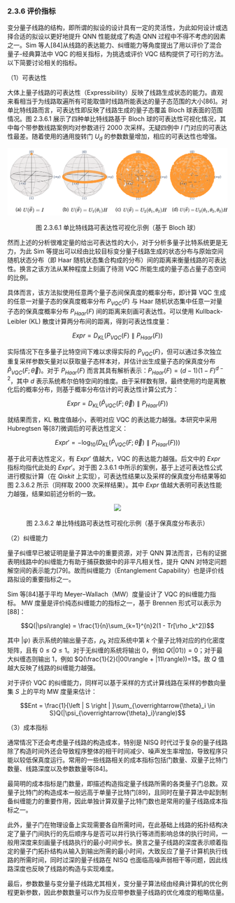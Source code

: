 ### 2.3.6 评价指标

变分量子线路的结构，即所谓的拟设的设计具有一定的灵活性，为此如何设计或选择合适的拟设以更好地提升 QNN 性能就成了构造 QNN 过程中不得不考虑的因素之一。Sim 等人[84]从线路的表达能力、纠缠能力等角度提出了用以评价了混合量子-经典算法中 VQC 的相关指标，为挑选或评价 VQC 结构提供了可行的方法。以下简要讨论相关的指标。

（1）可表达性

大体上量子线路的可表达性（Expressibility）反映了线路生成状态的能力。直观来看相当于为线路取遍所有可能取值时线路所能表达的量子态范围的大小[86]。对单比特线路而言，可表达性即反映了线路生成的量子态覆盖 Bloch 球表面的范围情况。图 2.3.6.1 展示了四种单比特线路基于 Bloch 球的可表达性可视化情况，其中每个带参数线路案例均对参数进行 2000 次采样。无疑四例中 $I$ 门对应的可表达性最差。随着使用的通用旋转门 $U_d$ 的参数数量增加，相应的可表达性也增强。

<center>
<img src="../../Image/2/2.3/2.3.6/1.png">

<label>图 2.3.6.1 单比特线路可表达性可视化示例（基于 Bloch 球）</label>
</center>

然而上述的分析很难定量的给出可表达性的大小，对于分析多量子比特系统更是无力，为此 Sim 等提出可以经由比较目标变分量子线路生成的状态分布与原始空间随机状态分布（即 Haar 随机状态集合构成的分布）间的距离来衡量线路的可表达性。换言之该方法从某种程度上刻画了待测 VQC 所能生成的量子态占量子态空间的比例。

具体而言，该方法拟使用任意两个量子态间保真度的概率分布，即计算 VQC 生成的任意一对量子态的保真度概率分布 $P_{VQC}(F)$ 与 Haar 随机状态集中任意一对量子态的保真度概率分布 $P_{Haar}(F)$ 间的距离来刻画可表达性。可以使用 Kullback-Leibler (KL) 散度计算两分布间的距离，得到可表达性度量：

$$Expr = D_{KL}(P_{VQC}(F) \parallel P_{Haar}(F))$$

实际情况下在多量子比特空间下难以求得实际的 $P_{VQC}(F)$，但可以通过多次独立重复采样参数矢量对以获取量子态样本对，并估计出生成量子态的保真度分布 $\hat{P}_{VQC}(F; \overrightarrow{\theta})$。对于 $P_{Haar}(F)$ 而言其具有解析表示：$P_{Haar}(F) = (d-1)(1 - F)^{d-2}$，其中 $d$ 表示系统希尔伯特空间的维度。由于采样数有限，最终使用的均是离散化后的概率分布，则基于概率分布估计的可表达性计算公式为：

$$Expr = D_{KL}(\hat{P}_{VQC}(F; \overrightarrow{\theta}) \parallel P_{Haar}(F))$$

就结果而言，KL 散度值越小，表明对应 VQC 的表达能力越强。本研究中采用 Hubregtsen 等[87]微调后的可表达性定义：

$$Expr' = -\log_{10}(D_{KL}(\hat{P}_{VQC}(F; \overrightarrow{\theta}) \parallel P_{Haar}(F)))$$

基于此可表达性定义，有 $Expr'$ 值越大，VQC 的表达能力越强。后文中的 $Expr$ 指标均指代此处的 $Expr'$。对于图 2.3.6.1 中所示的案例，基于上述可表达性公式进行模拟计算（在 $Qiskit$ 上实现），可表达性结果以及采样的保真度分布结果等如图 2.3.6.2 所示（同样取 2000 次采样结果）。其中 $Expr$ 值越大表明可表达性能力越强，结果如前述分析的一致。

<center>
<img src="../../Image/2/2.3/2.3.6/2.png">

<label>图 2.3.6.2 单比特线路可表达性可视化示例（基于保真度分布表示）</label>
</center>

（2）纠缠能力

量子纠缠早已被证明是量子算法中的重要资源，对于 QNN 算法而言，已有的证据表明线路中的纠缠能力有助于捕获数据中的非平凡相关性，提升 QNN 对特定问题解空间的表示能力[79]。故而纠缠能力（Entanglement Capability）也是评价线路拟设的重要指标之一。

Sim 等[84]基于平均 Meyer–Wallach（MW）度量设计了 VQC 的纠缠能力指标。 MW 度量是评价纯态纠缠能力的指标之一，基于 Brennen 形式可以表示为[88]：

$$Q(|\psi\rangle) = \frac{1}{n}\sum_{k=1}^{n}2(1 - Tr[\rho _k^2])$$

其中 $|\psi\rangle$ 表示系统的输出量子态，$\rho_k$ 对应系统中第 $k$ 个量子比特对应的约化密度矩阵，且有 $0\le  Q \le 1$。对于无纠缠的系统将输出 $0$，例如 $Q(|01\rangle)=0$；对于最大纠缠态则输出 $1$，例如 $Q(\frac{1}{2}(|00\rangle + |11\rangle))=1$。故 $Q$ 值越大反映了线路的纠缠能力越强。

对于评价 VQC 的纠缠能力，同样可以基于采样的方式计算线路在采样的参数向量集 $S$ 上的平均 MW 度量来估计：

$$Ent = \frac{1}{\left | S \right | }\sum_{\overrightarrow{\theta}_i \in S}Q(|\psi_{\overrightarrow{\theta}_i}\rangle)$$

（3）成本指标

通常情况下还会考虑量子线路的构造成本，特别是 NISQ 时代过于复杂的量子线路除了构造时间外还会导致程序整体的相干时间减少、噪声发生率增加，导致程序只能以较低保真度运行。常用的一些线路相关的成本指标包括门数量、双量子比特门数量、线路深度以及参数数量等[84]。

最简明的成本指标是门数量，即描述构造指定量子线路所需的各类量子门总数。双量子比特门的构造成本一般远高于单量子比特门[89]，且同时在量子算法中起到制备纠缠能力的重要作用，因此单独计算双量子比特门数也是常用的量子线路成本指标之一。

此外，量子门在物理设备上实现需要各自所需时间，在此基础上线路的拓扑结构决定了量子门间执行的先后顺序与是否可以并行执行等进而影响总体的执行时间，一般用深度来刻画量子线路执行的最小时间步长。换言之量子线路的深度表示顺着指定的量子门拓扑结构从输入到输出所需的最小时间，大致反应了量子计算机执行线路的所需时间，同时过深的量子线路在 NISQ 也面临高噪声弱相干等问题，因此线路深度也反映了线路的构造与实现难度。

最后，参数数量与变分量子线路尤其相关，变分量子算法经由经典计算机的优化例程更新参数，因此参数数量可以作为反应带参数量子线路的优化难度的粗略估量。